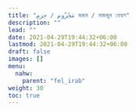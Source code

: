 ```yaml
---
title: "مَجْزُوم / جزم জজম / মাজজুম ফেয়ল"
description: ""
lead: ""
date: 2021-04-29T19:44:32+06:00
lastmod: 2021-04-29T19:44:32+06:00
draft: false
images: []
menu: 
  nahw:
    parent: "fel_irab"
weight: 30
toc: true
---
```



